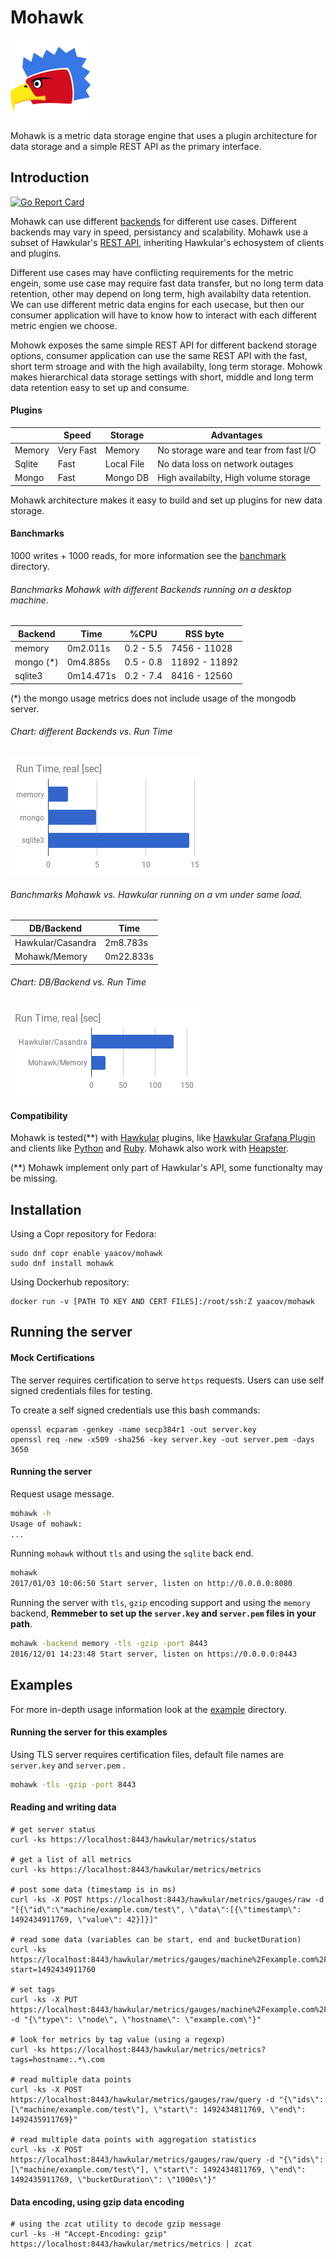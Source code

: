 

# Mohawk

![Mohawk](/images/logo-128.png?raw=true "Mohawk Logo")

Mohawk is a metric data storage engine that uses a plugin architecture for data storage and a simple REST API as the primary interface.

## Introduction

[![Go Report Card](https://goreportcard.com/badge/github.com/yaacov/mohawk)](https://goreportcard.com/report/github.com/yaacov/mohawk)

Mohawk can use different [backends](/backend) for different use cases. Different backends may vary in speed, persistancy and scalability. Mohawk use a subset of Hawkular's [REST API](/examples/REST.md), inheriting Hawkular's echosystem of clients and plugins.

Different use cases may have conflicting requirements for the metric engein, some use case may require fast data transfer, but no long term data retention, other may depend on long term, high availabilty data retention. We can use different metric data engins for each usecase, but then our consumer application will have to know how to interact with each different metric engien we choose.

Mohowk exposes the same simple REST API for different backend storage options, consumer application can use the same REST API with the fast, short term stroage and with the high availabilty, long term storage. Mohowk makes hierarchical data storage settings with short, middle and long term data retention easy to set up and consume.     

#### Plugins

|                  | Speed         |  Storage          | Advantages                                  |
|------------------|---------------|-------------------|---------------------------------------------|
| Memory           | Very Fast     | Memory            | No storage ware and tear from fast I/O      |
| Sqlite           | Fast          | Local File        | No data loss on network outages             | 
| Mongo            | Fast          | Mongo DB          | High availabilty, High volume storage       |

Mohawk architecture makes it easy to build and set up plugins for new data storage.

#### Banchmarks

1000 writes + 1000 reads, for more information see the [banchmark](/banchmark) directory.

###### Banchmarks Mohawk with different Backends running on a desktop machine.

| Backend  | Time       | %CPU      | RSS byte      |
|----------|------------|-----------|---------------|
|memory    |  0m2.011s  | 0.2 - 5.5 | 7456 - 11028  |
|mongo (*) |  0m4.885s  | 0.5 - 0.8 | 11892 - 11892 |
|sqlite3   |  0m14.471s | 0.2 - 7.4 | 8416 - 12560  |

(*) the mongo usage metrics does not include usage of the mongodb server.

###### Chart: different Backends vs. Run Time

![Time chart](/banchmark/time.png?raw=true "banchmark time vm")

###### Banchmarks Mohawk vs. Hawkular running on a vm under same load.

| DB/Backend          | Time        |
|---------------------|-------------|
|Hawkular/Casandra    |  2m8.783s   |
|Mohawk/Memory        |  0m22.833s  |

###### Chart: DB/Backend vs. Run Time

![Time chart](/banchmark/time-vm.png?raw=true "banchmark time vm")

#### Compatibility

Mohawk is tested(**) with [Hawkular](http://www.hawkular.org/) plugins, like [Hawkular Grafana Plugin](https://grafana.com/plugins/hawkular-datasource) and clients like [Python](https://github.com/hawkular/hawkular-client-python) and [Ruby](https://github.com/hawkular/hawkular-client-ruby). Mohawk also work with [Heapster](https://github.com/kubernetes/heapster). 

(**) Mohawk implement only part of Hawkular's API, some functionalty may be missing.

## Installation

Using a Copr repository for Fedora:

```
sudo dnf copr enable yaacov/mohawk
sudo dnf install mohawk
```

Using Dockerhub repository:

```
docker run -v [PATH TO KEY AND CERT FILES]:/root/ssh:Z yaacov/mohawk
```

## Running the server

#### Mock Certifications

The server requires certification to serve ``https`` requests. Users can use self signed credentials files for testing.

To create a self signed credentials use this bash commands:
```
openssl ecparam -genkey -name secp384r1 -out server.key
openssl req -new -x509 -sha256 -key server.key -out server.pem -days 3650
```

#### Running the server

Request usage message.

```bash
mohawk -h
Usage of mohawk:
...
```

Running ``mohawk`` without ``tls`` and using the ``sqlite`` back end.

```bash
mohawk
2017/01/03 10:06:50 Start server, listen on http://0.0.0.0:8080
```

Running the server with ``tls``, ``gzip`` encoding support and using the ``memory`` backend,
**Remmeber to set up the ``server.key`` and ``server.pem`` files in your path**.

```bash
mohawk -backend memory -tls -gzip -port 8443
2016/12/01 14:23:48 Start server, listen on https://0.0.0.0:8443
```

## Examples

For more in-depth usage information look at the [example](/examples) directory.

#### Running the server for this examples

Using TLS server requires certification files, default file names are `server.key` and `server.pem` .

```bash
mohawk -tls -gzip -port 8443
```

#### Reading and writing data
```
# get server status
curl -ks https://localhost:8443/hawkular/metrics/status

# get a list of all metrics
curl -ks https://localhost:8443/hawkular/metrics/metrics

# post some data (timestamp is in ms)
curl -ks -X POST https://localhost:8443/hawkular/metrics/gauges/raw -d "[{\"id\":\"machine/example.com/test\", \"data\":[{\"timestamp\": 1492434911769, \"value\": 42}]}]"

# read some data (variables can be start, end and bucketDuration)
curl -ks https://localhost:8443/hawkular/metrics/gauges/machine%2Fexample.com%2Ftest/raw?start=1492434911760

# set tags
curl -ks -X PUT https://localhost:8443/hawkular/metrics/gauges/machine%2Fexample.com%2Ftest/tags -d "{\"type\": \"node\", \"hostname\": \"example.com\"}"

# look for metrics by tag value (using a regexp)
curl -ks https://localhost:8443/hawkular/metrics/metrics?tags=hostname:.*\.com

# read multiple data points
curl -ks -X POST https://localhost:8443/hawkular/metrics/gauges/raw/query -d "{\"ids\": [\"machine/example.com/test\"], \"start\": 1492434811769, \"end\": 1492435911769}"

# read multiple data points with aggregation statistics
curl -ks -X POST https://localhost:8443/hawkular/metrics/gauges/raw/query -d "{\"ids\": [\"machine/example.com/test\"], \"start\": 1492434811769, \"end\": 1492435911769, \"bucketDuration\": \"1000s\"}"
```

#### Data encoding, using gzip data encoding

```
# using the zcat utility to decode gzip message
curl -ks -H "Accept-Encoding: gzip" https://localhost:8443/hawkular/metrics/metrics | zcat
```
